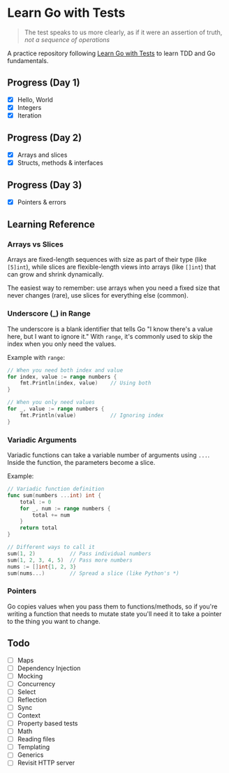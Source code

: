 # Learn Go with Tests
> The test speaks to us more clearly, as if it were an assertion of truth, *not a sequence of operations*

A practice repository following [Learn Go with Tests](https://quii.gitbook.io/learn-go-with-tests/) to learn TDD and Go fundamentals.

## Progress (Day 1)
- [x] Hello, World
- [x] Integers
- [x] Iteration

## Progress (Day 2)
- [x] Arrays and slices
- [x] Structs, methods & interfaces

## Progress (Day 3)
- [x] Pointers & errors

## Learning Reference

### Arrays vs Slices
Arrays are fixed-length sequences with size as part of their type (like `[5]int`), while slices are flexible-length views into arrays (like `[]int`) that can grow and shrink dynamically.

The easiest way to remember: use arrays when you need a fixed size that never changes (rare), use slices for everything else (common).

### Underscore (_) in Range
The underscore is a blank identifier that tells Go "I know there's a value here, but I want to ignore it." With `range`, it's commonly used to skip the index when you only need the values.

Example with `range`:
```go
// When you need both index and value
for index, value := range numbers {
    fmt.Println(index, value)    // Using both
}

// When you only need values
for _, value := range numbers {
    fmt.Println(value)           // Ignoring index
}
```

### Variadic Arguments
Variadic functions can take a variable number of arguments using `...`. Inside the function, the parameters become a slice.

Example:
```go
// Variadic function definition
func sum(numbers ...int) int {
    total := 0
    for _, num := range numbers {
        total += num
    }
    return total
}

// Different ways to call it
sum(1, 2)           // Pass individual numbers
sum(1, 2, 3, 4, 5)  // Pass more numbers
nums := []int{1, 2, 3}
sum(nums...)        // Spread a slice (like Python's *)
```

### Pointers
Go copies values when you pass them to functions/methods, so if you're writing a function that needs to mutate state you'll need it to take a pointer to the thing you want to change.

## Todo
- [ ] Maps
- [ ] Dependency Injection
- [ ] Mocking
- [ ] Concurrency
- [ ] Select
- [ ] Reflection
- [ ] Sync
- [ ] Context
- [ ] Property based tests
- [ ] Math
- [ ] Reading files
- [ ] Templating
- [ ] Generics
- [ ] Revisit HTTP server